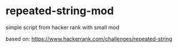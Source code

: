 # repeated-string-mod
simple script from hacker rank with small mod



based on:
https://www.hackerrank.com/challenges/repeated-string

